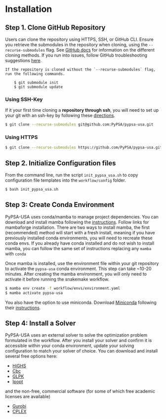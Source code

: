 # Installation

## Step 1. Clone GitHub Repository

Users can clone the repository using HTTPS, SSH, or GitHub CLI. Ensure you retrieve the submodules in the repository when cloning, using the `--recurse-submodules` flag. See [GitHub docs](https://docs.github.com/en/repositories/creating-and-managing-repositories/cloning-a-repository) for information on the different cloning methods. If you run into issues, follow GitHub troubleshooting suggestions [here](https://docs.github.com/en/repositories/creating-and-managing-repositories/troubleshooting-cloning-errors#https-cloning-errors).

```{note}
If the repository is cloned without the `--recurse-submodules` flag, run the following commands.

    $ git submodule init
    $ git submodule update
```

### Using SSH-Key

If it your first time cloning a **repository through ssh**, you will need to set up your git with an ssh-key by following these [directions](https://docs.github.com/en/authentication/connecting-to-github-with-ssh/generating-a-new-ssh-key-and-adding-it-to-the-ssh-agent).

```bash
$ git clone --recurse-submodules git@github.com:PyPSA/pypsa-usa.git
```

### Using HTTPS

```bash
$ git clone --recurse-submodules https://github.com/PyPSA/pypsa-usa.git
```

## Step 2. Initialize Configuration files

From the command line, run the script `init_pypsa_usa.sh` to copy configuration file
templates into the `workflow/config` folder.

```bash
$ bash init_pypsa_usa.sh
```

## Step 3: Create Conda Environment

PyPSA-USA uses conda/mamba to manage project dependencies. You can download and install mamba following the [instructions](https://mamba.readthedocs.io/en/latest/mamba-installation.html). Follow links for mambaforge installation. There are two ways to install mamba, the first (recommended) method will start with a fresh install, meaning if you have previously installed conda environments, you will need to recreate these conda envs. If you already have conda installed and do not wish to install mamba, you can follow the same set of instructions replacing any `mamba` with `conda`

Once mamba is installed, use the environment file within your git repository to activate the `pypsa-usa` conda environment. This step can take ~10-20 minutes. After creating the mamba environment, you will only need to activate it before running the snakemake workflow.

```bash
$ mamba env create -f workflow/envs/environment.yaml
$ mamba activate pypsa-usa
```

You also have the option to use miniconda. Download [Miniconda](https://docs.conda.io/en/latest/miniconda.html) following their [instructions](https://docs.conda.io/en/latest/miniconda.html).


## Step 4: Install a Solver

PyPSA-USA uses an external solver to solve the optimization problem formulated in the workflow. After you install your solver and confirm it is accessible within your conda environment, update your solving configuration to match your solver of choice.
You can download and install several free options here:

- [HiGHS](https://highs.dev/)
- [Cbc](https://projects.coin-or.org/Cbc#DownloadandInstall)
- [GLPK](https://www.gnu.org/software/glpk/)
- [Ipopt](https://coin-or.github.io/Ipopt/INSTALL.html)

and the non-free, commercial software (for some of which free academic licenses are available)

- [Gurobi](https://www.gurobi.com/documentation/quickstart.html)
- [CPLEX](https://www.ibm.com/products/ilog-cplex-optimization-studio)
